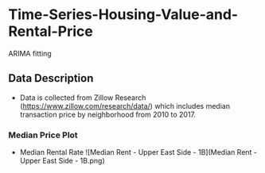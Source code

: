 # Time-Series-Housing-Value-and-Rental-Price
ARIMA fitting

## Data Description
* Data is collected from Zillow Research (https://www.zillow.com/research/data/) which
includes median transaction price by neighborhood from 2010 to 2017.

### Median Price Plot

  * Median Rental Rate
![Median Rent - Upper East Side - 1B](Median Rent - Upper East Side - 1B.png)
